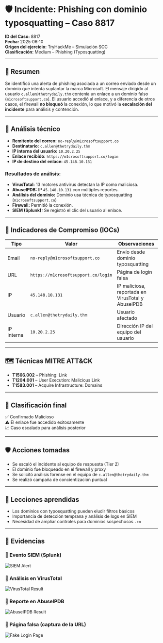 # 🛡️ Incidente: Phishing con dominio typosquatting – Caso 8817

**ID del Caso:** 8817  
**Fecha:** 2025‑06‑10  
**Origen del ejercicio:** TryHackMe – Simulación SOC  
**Clasificación:** Medium – Phishing (Typosquatting)

---

## 🔎 Resumen

Se identificó una alerta de phishing asociada a un correo enviado desde un dominio que intenta suplantar la marca Microsoft. El mensaje dirigido al usuario `c.allen@thetrydaily.thm` contenía un enlace a un dominio falso (`m1crosoftsupport.co`). El usuario accedió al enlace, y a diferencia de otros casos, el firewall **no bloqueó** la conexión, lo que motivó la **escalación del incidente** para análisis y contención.

---

## 🧪 Análisis técnico

- **Remitente del correo:** `no-reply@m1crosoftsupport.co`
- **Destinatario:** `c.allen@thetrydaily.thm`
- **IP interna del usuario:** `10.20.2.25`
- **Enlace recibido:** `https://m1crosoftsupport.co/login`
- **IP de destino del enlace:** `45.148.10.131`

### Resultados de análisis:
- **VirusTotal:** 13 motores antivirus detectan la IP como maliciosa.
- **AbuseIPDB:** IP `45.148.10.131` con múltiples reportes.
- **Análisis del dominio:** Dominio usa técnica de typosquatting (`m1crosoftsupport.co`)
- **Firewall:** Permitió la conexión.
- **SIEM (Splunk):** Se registró el clic del usuario al enlace.

---

## 🧾 Indicadores de Compromiso (IOCs)

| Tipo       | Valor                              | Observaciones                                  |
|------------|------------------------------------|------------------------------------------------|
| Email      | `no-reply@m1crosoftsupport.co`     | Envío desde dominio typosquatting              |
| URL        | `https://m1crosoftsupport.co/login`| Página de login falsa                          |
| IP         | `45.148.10.131`                    | IP maliciosa, reportada en VirusTotal y AbuseIPDB |
| Usuario    | `c.allen@thetrydaily.thm`          | Usuario afectado                               |
| IP interna | `10.20.2.25`                       | Dirección IP del equipo del usuario            |

---

## 🗺️ Técnicas MITRE ATT&CK

- **T1566.002** – Phishing: Link  
- **T1204.001** – User Execution: Malicious Link  
- **T1583.001** – Acquire Infrastructure: Domains

---

## 🚨 Clasificación final

✅ Confirmado Malicioso  
⚠️ El enlace fue accedido exitosamente  
📈 Caso escalado para análisis posterior

---

## 🛡️ Acciones tomadas

- Se escaló el incidente al equipo de respuesta (Tier 2)
- El dominio fue bloqueado en el firewall y proxy
- Se solicitó análisis forense en el equipo de `c.allen@thetrydaily.thm`
- Se realizó campaña de concientización puntual

---

## 📘 Lecciones aprendidas

- Los dominios con typosquatting pueden eludir filtros básicos
- Importancia de detección temprana y análisis de logs en SIEM
- Necesidad de ampliar controles para dominios sospechosos `.co`

---

## 📎 Evidencias

### 📌 Evento SIEM (Splunk)

![SIEM Alert](../assets/phishing-siem-8817.png)

### 📌 Análisis en VirusTotal

![VirusTotal Result](../assets/virustotal-45.148.10.131.png)

### 📌 Reporte en AbuseIPDB

![AbuseIPDB Result](../assets/abuseipdb-45.148.10.131.png)

### 📌 Página falsa (captura de la URL)

![Fake Login Page](../assets/fake-m1crosoft-login.png)

